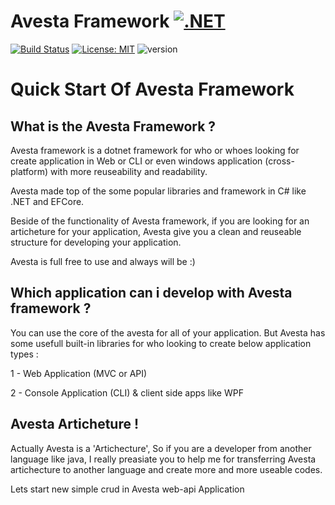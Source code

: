 # Avesta Framework [![.NET](https://img.shields.io/badge/--512BD4?logo=.net&logoColor=ffffff)](https://dotnet.microsoft.com/)

[![Build Status](https://travis-ci.org/joemccann/dillinger.svg?branch=master)](https://travis-ci.org/joemccann/dillinger) [![License: MIT](https://img.shields.io/badge/License-MIT-yellow.svg)](https://opensource.org/licenses/MIT) ![version](https://img.shields.io/badge/version-1.0.2.30-blue)

# Quick Start Of Avesta Framework

## What is the Avesta Framework ?
Avesta framework is a dotnet framework for who or whoes looking for create application in Web or CLI or even windows application (cross-platform) with more reuseability and readability.

Avesta made top of the some popular libraries and framework in C# like .NET and EFCore.

Beside of the functionality of Avesta framework, if you are looking for an articheture for your application, Avesta give you a clean and reuseable structure for developing your application.

Avesta is full free to use and always will be :)


## Which application can i develop with Avesta framework ?
You can use the core of the avesta for all of your application.
But Avesta has some usefull built-in libraries for who looking to create below application types :

1 - Web Application (MVC or API)

2 - Console Application (CLI) & client side apps like WPF


## Avesta Articheture !
Actually Avesta is a 'Artichecture', So if you are a developer from another language like java, I really preasiate you to help me for transferring Avesta artichecture to another language and create more and more useable codes.


Lets start new simple crud in Avesta web-api Application